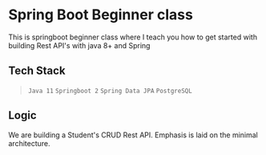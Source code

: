 # Spring Boot Beginner class
This is springboot beginner class where I teach you how to get started with building Rest API's with java 8+ and Spring

## Tech Stack
> `Java 11` 
> `Springboot 2` 
>`Spring Data JPA`
> `PostgreSQL`

## Logic
We are building a Student's CRUD Rest API. Emphasis is laid on the minimal architecture.